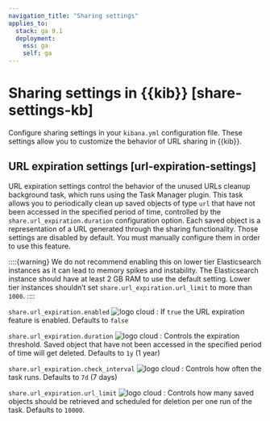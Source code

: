 ```yaml
---
navigation_title: "Sharing settings"
applies_to:
  stack: ga 9.1
  deployment:
    ess: ga
    self: ga
---
```


# Sharing settings in {{kib}} [share-settings-kb]

Configure sharing settings in your `kibana.yml` configuration file.
These settings allow you to customize the behavior of URL sharing in {{kib}}.

## URL expiration settings [url-expiration-settings]

URL expiration settings control the behavior of the unused URLs cleanup background task, which runs using the Task Manager plugin. This task allows you to periodically clean up saved objects of type `url` that have not been accessed in the specified period of time, controlled by the `share.url_expiration.duration` configuration option. Each saved object is a representation of a URL generated through the sharing functionality. Those settings are disabled by default. You must manually configure them in order to use this feature.

::::{warning}
We do not recommend enabling this on lower tier Elasticsearch instances as it can lead to memory spikes and instability. The Elasticsearch instance should have at least 2 GB RAM to use the default setting. Lower tier instances shouldn’t set `share.url_expiration.url_limit` to more than `1000`.
::::

`share.url_expiration.enabled` ![logo cloud](https://doc-icons.s3.us-east-2.amazonaws.com/logo_cloud.svg "Supported on {{ech}}")
:   If `true` the URL expiration feature is enabled. Defaults to `false`

`share.url_expiration.duration` ![logo cloud](https://doc-icons.s3.us-east-2.amazonaws.com/logo_cloud.svg "Supported on {{ech}}")
:   Controls the expiration threshold. Saved object that have not been accessed in the specified period of time will get deleted. Defaults to `1y` (1 year)

`share.url_expiration.check_interval` ![logo cloud](https://doc-icons.s3.us-east-2.amazonaws.com/logo_cloud.svg "Supported on {{ech}}")
:   Controls how often the task runs. Defaults to `7d` (7 days)

`share.url_expiration.url_limit` ![logo cloud](https://doc-icons.s3.us-east-2.amazonaws.com/logo_cloud.svg "Supported on {{ech}}")
:   Controls how many saved objects should be retrieved and scheduled for deletion per one run of the task. Defaults to `10000`.
